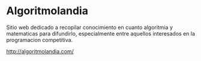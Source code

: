 # Algoritmolandia
Sitio web dedicado a recopilar conocimiento en cuanto algoritmia y matematicas para difundirlo, especialmente entre aquellos interesados en la programacion competitiva.

http://algoritmolandia.com/
